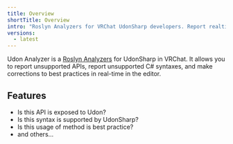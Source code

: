 ```yaml
---
title: Overview
shortTitle: Overview
intro: "Roslyn Analyzers for VRChat UdonSharp developers. Report realtime diagnostics in your code such as not exposed API, not supported syntaxes, and best practices for UdonSharp."
versions:
  - latest
---
```


Udon Analyzer is a [Roslyn Analyzers](https://learn.microsoft.com/en-us/visualstudio/code-quality/roslyn-analyzers-overview) for UdonSharp in VRChat.
It allows you to report unsupported APIs, report unsupported C# syntaxes, and make corrections to best practices in real-time in the editor.

## Features

- Is this API is exposed to Udon?
- Is this syntax is supported by UdonSharp?
- Is this usage of method is best practice?
- and others...
